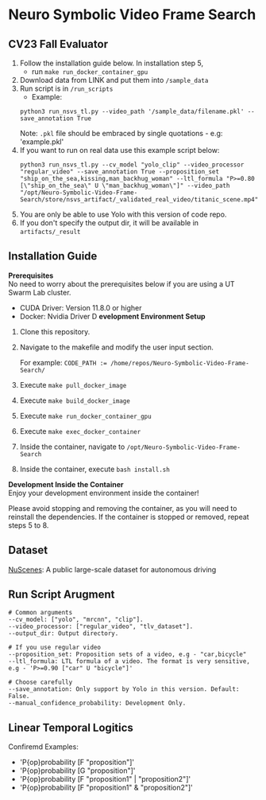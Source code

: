 # Neuro Symbolic Video Frame Search

## CV23 Fall Evaluator 
1. Follow the installation guide below. In installation step 5, 
    - run `make run_docker_container_gpu`
2. Download data from LINK and put them into `/sample_data`
3. Run script is in `/run_scripts`
    - Example:
    ```
    python3 run_nsvs_tl.py --video_path '/sample_data/filename.pkl' --save_annotation True
    ```
    Note: `.pkl` file should be embraced by single quotations - e.g: 'example.pkl'
4. If you want to run on real data use this example script below:
    ```
    python3 run_nsvs_tl.py --cv_model "yolo_clip" --video_processor "regular_video" --save_annotation True --proposition_set "ship_on_the_sea,kissing,man_backhug_woman" --ltl_formula "P>=0.80 [\"ship_on_the_sea\" U \"man_backhug_woman\"]" --video_path "/opt/Neuro-Symbolic-Video-Frame-Search/store/nsvs_artifact/_validated_real_video/titanic_scene.mp4"
    ```
5. You are only be able to use Yolo with this version of code repo. 
6. If you don't specify the output dir, it will be available in `artifacts/_result`

## Installation Guide
**Prerequisites** <br>
No need to worry about the prerequisites below if you are using a UT Swarm Lab cluster.

* CUDA Driver: Version 11.8.0 or higher
* Docker: Nvidia Driver
D
**evelopment Environment Setup**

1. Clone this repository.
2. Navigate to the makefile and modify the user input section.

    For example: `CODE_PATH := /home/repos/Neuro-Symbolic-Video-Frame-Search/`

3. Execute `make pull_docker_image`
4. Execute `make build_docker_image`
5. Execute `make run_docker_container_gpu`
6. Execute `make exec_docker_container`
7. Inside the container, navigate to `/opt/Neuro-Symbolic-Video-Frame-Search` 
8. Inside the container, execute `bash install.sh`

**Development Inside the Container** <br>
Enjoy your development environment inside the container!

Please avoid stopping and removing the container, as you will need to reinstall the dependencies. If the container is stopped or removed, repeat steps 5 to 8.

## Dataset
[NuScenes](https://www.nuscenes.org/nuimages#download): A public large-scale dataset for autonomous driving

## Run Script Arugment
```
# Common arguments
--cv_model: ["yolo", "mrcnn", "clip"].
--video_processor: ["regular_video", "tlv_dataset"].
--output_dir: Output directory.

# If you use regular video
--proposition_set: Proposition sets of a video, e.g - "car,bicycle"
--ltl_formula: LTL formula of a video. The format is very sensitive, e.g - 'P>=0.90 ["car" U "bicycle"]'

# Choose carefully
--save_annotation: Only support by Yolo in this version. Default: False.
--manual_confidence_probability: Development Only.
```

## Linear Temporal Logitics
Confiremd Examples:
- 'P{op}probability [F "proposition"]'
- 'P{op}probability [G "proposition"]'
- 'P{op}probability [F "proposition1" | "proposition2"]'
- 'P{op}probability [F "proposition1" & "proposition2"]'